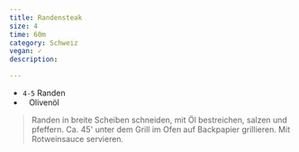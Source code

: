 ```yaml
---
title: Randensteak
size: 4
time: 60m
category: Schweiz
vegan: ✓
description: 

---
```


- `4-5` Randen
- ` ` Olivenöl

> Randen in breite Scheiben schneiden, mit Öl bestreichen, salzen und pfeffern. Ca. 45' unter dem Grill im Ofen auf Backpapier grillieren. Mit Rotweinsauce servieren.
